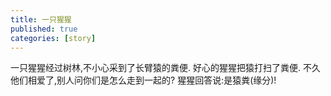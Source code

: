 ```yaml
---
title: 一只猩猩
published: true
categories: [story]
---
```


一只猩猩经过树林,不小心采到了长臂猿的粪便.
好心的猩猩把猿打扫了粪便.
不久他们相爱了,别人问你们是怎么走到一起的?
猩猩回答说:是猿粪(缘分)! 

